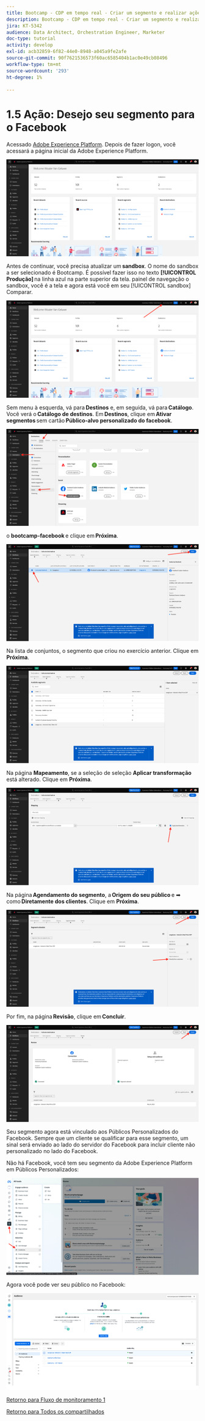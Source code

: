```yaml
---
title: Bootcamp - CDP em tempo real - Criar um segmento e realizar ações - Enviar seu segmento para DV360 - Brasil
description: Bootcamp - CDP em tempo real - Criar um segmento e realizar ações - Enviar seu segmento para DV360 - Brasil
jira: KT-5342
audience: Data Architect, Orchestration Engineer, Marketer
doc-type: tutorial
activity: develop
exl-id: acb32859-6f82-44e0-8948-a045a9fe2afe
source-git-commit: 90f7621536573f60ac6585404b1ac0e49cb08496
workflow-type: tm+mt
source-wordcount: '293'
ht-degree: 1%

---
```


# 1.5 Ação: Desejo seu segmento para o Facebook

Acessado [Adobe Experience Platform](https://experience.adobe.com/platform). Depois de fazer logon, você acessará a página inicial da Adobe Experience Platform.

![Assimilação de dados](./images/home.png)

Antes de continuar, você precisa atualizar um **sandbox**. O nome do sandbox a ser selecionado é Bootcamp. É possível fazer isso no texto **[!UICONTROL Produção]** na linha azul na parte superior da tela. painel de navegação o sandbox, você é a tela e agora está você em seu [!UICONTROL sandbox] Comparar.

![Assimilação de dados](./images/sb1.png)

Sem menu à esquerda, vá para **Destinos** e, em seguida, vá para **Catálogo**. Você verá o **Catálogo de destinos**. Em **Destinos**, clique em **Ativar segmentos** sem cartão **Público-alvo personalizado do facebook**.

![RTCDP](./images/rtcdpgoogleseg.png)

o **bootcamp-facebook** e clique em **Próxima**.

![RTCDP](./images/rtcdpcreatedest2.png)

Na lista de conjuntos, o segmento que criou no exercício anterior. Clique em **Próxima**.

![RTCDP](./images/rtcdpcreatedest3.png)

Na página **Mapeamento**, se a seleção de seleção **Aplicar transformação** está alterado. Clique em **Próxima**.

![RTCDP](./images/rtcdpcreatedest4a.png)

Na página **Agendamento do segmento**, a **Origem do seu público** e ➡ como **Diretamente dos clientes**. Clique em **Próxima**.

![RTCDP](./images/rtcdpcreatedest4.png)

Por fim, na página **Revisão**, clique em **Concluir**.

![RTCDP](./images/rtcdpcreatedest5.png)

Seu segmento agora está vinculado aos Públicos Personalizados do Facebook. Sempre que um cliente se qualificar para esse segmento, um sinal será enviado ao lado do servidor do Facebook para incluir cliente não personalizado no lado do Facebook.

Não há Facebook, você tem seu segmento da Adobe Experience Platform em Públicos Personalizados:

![RTCDP](./images/rtcdpcreatedest5b.png)

Agora você pode ver seu público no Facebook:

![RTCDP](./images/rtcdpcreatedest5a.png)

[Retorno para Fluxo de monitoramento 1](./uc1.md)

[Retorno para Todos os compartilhados](../../overview.md)
